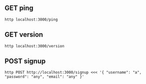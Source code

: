 ## GET ping
```
http localhost:3000/ping
```
## GET version
```
http localhost:3000/version
```
## POST signup
```
http POST http://localhost:3000/signup <<< '{ "username": "a", "password": "any", "email": "any" }'
```